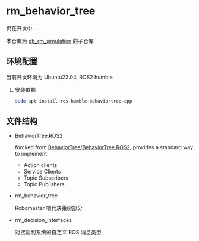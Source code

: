# rm_behavior_tree

仍在开发中...

本仓库为 [pb_rm_simulation](https://gitee.com/SMBU-POLARBEAR/pb_rmsimulation) 的子仓库

## 环境配置

当前开发环境为 Ubuntu22.04, ROS2 humble

1. 安装依赖

    ```bash
    sudo apt install ros-humble-behaviortree-cpp
    ```

## 文件结构

- BehaviorTree.ROS2

    forcked from [BehaviorTree/BehaviorTree.ROS2](https://github.com/BehaviorTree/BehaviorTree.ROS2), provides a standard way to implement:

  - Action clients
  - Service Clients
  - Topic Subscribers
  - Topic Publishers

- rm_behavior_tree

    Robomaster 哨兵决策树部分

- rm_decision_interfaces

    对接裁判系统的自定义 ROS 消息类型

